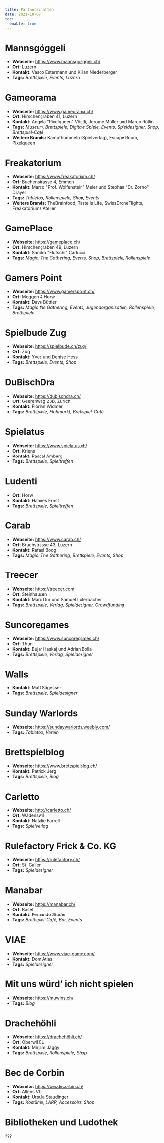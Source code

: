 ```yaml
---
title: Partnerschaften
date: 2021-10-07
toc:
  enable: true
---
```


# Mannsgöggeli

* **Webseite:** https://www.mannsgoeggeli.ch/
* **Ort:** Luzern
* **Kontakt:** Vasco Estermann und Kilian Niederberger
* **Tags:** _Brettspiele, Events, Luzern_

# Gameorama

* **Webseite:** https://www.gameorama.ch/
* **Ort:** Hirschengraben 41, Luzern
* **Kontakt:** Angela "Pixelqueen" Vögtli, Jerome Müller und Marco Röllin
* **Tags:** _Museum, Brettspiele, Digitale Spiele, Events, Spieldesigner, Shop, Brettspiel-Café_
* **Weitere Brands:** Kampfhummeln (Spielverlag), Escape Room, Pixelqueen

# Freakatorium

* **Webseite:** https://www.freakatorium.ch/
* **Ort:** Buchenstrasse 4, Emmen
* **Kontakt:** Marco "Prof. Wolfenstein" Meier und Stephan "Dr. Zorno" Dräyer
* **Tags:** _Tabletop, Rollenspiele, Shop, Events_
* **Weitere Brands:** TheBrainfood, Taste is Life, SwissDroneFlights, Freakatoriums Atelier

# GamePlace

* **Webseite:** https://gameplace.ch/
* **Ort:** Hirschengraben 49, Luzern
* **Kontakt:** Sandro "Flutschi" Carlucci
* **Tags:** _Magic: The Gathering, Events, Shop, Brettspiele, Rollenspiele_

# Gamers Point

* **Webseite:** https://www.gamerspoint.ch/
* **Ort:** Meggen & Horw
* **Kontakt:** Dave Büttler
* **Tags:** _Magic the Gathering, Events, Jugendorganisation, Rollenspiele, Brettspiele_

# Spielbude Zug

* **Webseite:** https://spielbude.ch/zug/
* **Ort:** Zug
* **Kontakt:** Yves und Denise Hess
* **Tags:** _Brettspiele, Events, Shop_

# DuBischDra

* **Webseite:** https://dubischdra.ch/
* **Ort:** Geerenweg 23B, Zürich
* **Kontakt:** Florian Widmer
* **Tags:** _Brettspiele, Flohmarkt, Brettspiel-Café_

# Spielatus

* **Webseite:** https://www.spielatus.ch/
* **Ort:** Kriens
* **Kontakt:** Pascal Amberg
* **Tags:** _Brettspiele, Spieltreffen_

# Ludenti

* **Ort:** Horw
* **Kontakt:** Hannes Ernst
* **Tags:** _Brettspiele, Spieltreffen_

# Carab

* **Webseite:** https://www.carab.ch/
* **Ort:** Bruchstrasse 43, Luzern
* **Kontakt:** Rafael Boog
* **Tags:** _Magic: The Gathering, Brettspiele, Events, Shop_

# Treecer

* **Webseite:** https://treecer.com
* **Ort:** Steinhausen
* **Kontakt:** Marc Dür und Samuel Luterbacher
* **Tags:** _Brettspiele, Verlag, Spieldesigner, Crowdfunding_

# Suncoregames

* **Webseite:** https://www.suncoregames.ch/
* **Ort:** Thun
* **Kontakt:** Bujar Haskaj und Adrian Bolla
* **Tags:** _Brettspiele, Verlag, Spieldesigner_

# Walls

* **Kontakt:** Matt	Sägesser
* **Tags:** _Brettspiele, Spieldesigner_

# Sunday Warlords

* **Webseite:** https://sundaywarlords.weebly.com/
* **Tags:** _Tabletop, Verein_

# Brettspielblog

* **Webseite:** https://www.brettspielblog.ch/
* **Kontakt:** Patrick	Jerg
* **Tags:** _Brettspiele, Blog_

# Carletto

* **Webseite:** http://carletto.ch/
* **Ort:** Wädenswil
* **Kontakt:** Natalie Farrell
* **Tags:** _Spielverlag_

# Rulefactory Frick & Co. KG

* **Webseite:** https://rulefactory.ch/
* **Ort:** St. Gallen
* **Tags:** _Spieldesigner_

# Manabar

* **Webseite:** https://manabar.ch/
* **Ort:** Basel
* **Kontakt:** Fernando Studer
* **Tags:** _Brettspiel-Café, Bar, Events_

# VIAE

* **Webseite:** https://www.viae-game.com/
* **Kontakt:** Dom Atlas
* **Tags:** _Spieldesigner_

# Mit uns würd’ ich nicht spielen

* **Webseite:** https://muwins.ch/
* **Tags:** _Blog_

# Drachehöhli

* **Webseite:** https://drachehöhli.ch/
* **Ort:** Oberwil BL
* **Kontakt:** Mirjam Jäggy
* **Tags:** _Brettspiele, Rollenspiele, Shop_

# Bec de Corbin

* **Webseite:** https://becdecorbin.ch/
* **Ort:** Allens VD
* **Kontakt:** Ursula Staudinger
* **Tags:** _Kostüme, LARP, Accessoirs, Shop_

# Bibliotheken und Ludothek

???
